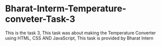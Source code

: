 # Bharat-Interm-Temperature-conveter-Task-3
This is the task 3, This task was about making the Temperature Converter using HTML, CSS AND JavaScript, This task is provided by Bharat Intern
